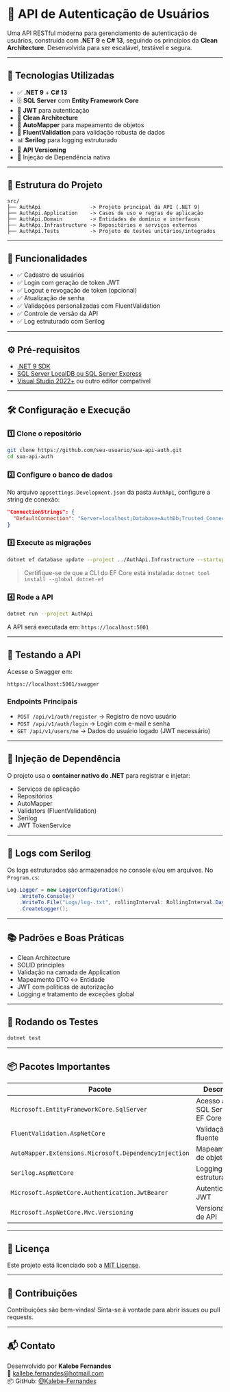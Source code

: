 
# 🔐 API de Autenticação de Usuários

Uma API RESTful moderna para gerenciamento de autenticação de usuários, construída com **.NET 9** e **C# 13**, seguindo os princípios da **Clean Architecture**. Desenvolvida para ser escalável, testável e segura.

---

## 🚀 Tecnologias Utilizadas

- ✅ **.NET 9** + **C# 13**
- 🗄️ **SQL Server** com **Entity Framework Core**
- 🔐 **JWT** para autenticação
- 🧱 **Clean Architecture**
- 🔄 **AutoMapper** para mapeamento de objetos
- 📏 **FluentValidation** para validação robusta de dados
- 📊 **Serilog** para logging estruturado
- 📌 **API Versioning**
- 🔧 Injeção de Dependência nativa

---

## 📁 Estrutura do Projeto

```plaintext
src/
├── AuthApi                -> Projeto principal da API (.NET 9)
├── AuthApi.Application    -> Casos de uso e regras de aplicação
├── AuthApi.Domain         -> Entidades de domínio e interfaces
├── AuthApi.Infrastructure -> Repositórios e serviços externos
├── AuthApi.Tests          -> Projeto de testes unitários/integrados
```

---

## 🧪 Funcionalidades

- ✅ Cadastro de usuários
- ✅ Login com geração de token JWT
- ✅ Logout e revogação de token (opcional)
- ✅ Atualização de senha
- ✅ Validações personalizadas com FluentValidation
- ✅ Controle de versão da API
- ✅ Log estruturado com Serilog

---

## ⚙️ Pré-requisitos

- [.NET 9 SDK](https://dotnet.microsoft.com/en-us/download)
- [SQL Server LocalDB ou SQL Server Express](https://learn.microsoft.com/sql/database-engine/configure-windows/sql-server-express-localdb)
- [Visual Studio 2022+](https://visualstudio.microsoft.com/) ou outro editor compatível

---

## 🛠️ Configuração e Execução

### 1️⃣ Clone o repositório

```bash
git clone https://github.com/seu-usuario/sua-api-auth.git
cd sua-api-auth
```

### 2️⃣ Configure o banco de dados

No arquivo `appsettings.Development.json` da pasta `AuthApi`, configure a string de conexão:

```json
"ConnectionStrings": {
  "DefaultConnection": "Server=localhost;Database=AuthDb;Trusted_Connection=True;TrustServerCertificate=True;"
}
```

### 3️⃣ Execute as migrações

```bash
dotnet ef database update --project ../AuthApi.Infrastructure --startup-project AuthApi
```

> Certifique-se de que a CLI do EF Core está instalada: `dotnet tool install --global dotnet-ef`

### 4️⃣ Rode a API

```bash
dotnet run --project AuthApi
```

A API será executada em: `https://localhost:5001`

---

## 🧪 Testando a API

Acesse o Swagger em:

```
https://localhost:5001/swagger
```

### Endpoints Principais

- `POST /api/v1/auth/register` → Registro de novo usuário
- `POST /api/v1/auth/login` → Login com e-mail e senha
- `GET /api/v1/users/me` → Dados do usuário logado (JWT necessário)

---

## 🧰 Injeção de Dependência

O projeto usa o **container nativo do .NET** para registrar e injetar:

- Serviços de aplicação
- Repositórios
- AutoMapper
- Validators (FluentValidation)
- Serilog
- JWT TokenService

---

## 📄 Logs com Serilog

Os logs estruturados são armazenados no console e/ou em arquivos. No `Program.cs`:

```csharp
Log.Logger = new LoggerConfiguration()
    .WriteTo.Console()
    .WriteTo.File("Logs/log-.txt", rollingInterval: RollingInterval.Day)
    .CreateLogger();
```

---

## 📚 Padrões e Boas Práticas

- Clean Architecture
- SOLID principles
- Validação na camada de Application
- Mapeamento DTO ↔️ Entidade
- JWT com políticas de autorização
- Logging e tratamento de exceções global

---

## 🧪 Rodando os Testes

```bash
dotnet test
```

---

## 📦 Pacotes Importantes

| Pacote | Descrição |
|--------|-----------|
| `Microsoft.EntityFrameworkCore.SqlServer` | Acesso ao SQL Server via EF Core |
| `FluentValidation.AspNetCore` | Validação fluente |
| `AutoMapper.Extensions.Microsoft.DependencyInjection` | Mapeamento de objetos |
| `Serilog.AspNetCore` | Logging estruturado |
| `Microsoft.AspNetCore.Authentication.JwtBearer` | Autenticação JWT |
| `Microsoft.AspNetCore.Mvc.Versioning` | Versionamento de API |

---

## 📃 Licença

Este projeto está licenciado sob a [MIT License](LICENSE).

---

## 🤝 Contribuições

Contribuições são bem-vindas! Sinta-se à vontade para abrir issues ou pull requests.

---

## 📬 Contato

Desenvolvido por **Kalebe Fernandes**  
📧 kallebe.fernandes@hotmail.com  
📦 GitHub: [@Kalebe-Fernandes](https://github.com/Kalebe-Fernandes?tab=repositories)

